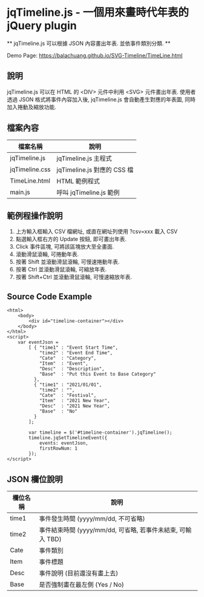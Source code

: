 # jqTimeline.js - 一個用來畫時代年表的 jQuery plugin

** jqTimeline.js 可以根據 JSON 內容畫出年表. 並依事件類別分類. **

Demo Page: https://balachuang.github.io/SVG-Timeline/TimeLine.html


## 說明
jqTimeline.js 可以在 HTML 的 &lt;DIV&gt; 元件中利用 &lt;SVG&gt; 元件畫出年表. 使用者透過 JSON 格式將事件內容加入後, jqTimeline.js 會自動產生對應的年表圖, 同時加入捲動及縮放功能.

## 檔案內容
| **檔案名稱**     | **說明**                        |
| ----------------|--------------------------------|
| jqTimeline.js   | jqTimeline.js 主程式            |
| jqTimeline.css  | jqTimeline.js 對應的 CSS 檔     |
| TimeLine.html   | HTML 範例程式                   |
| main.js         | 呼叫 jqTimeline.js 範例         |

## 範例程操作說明
1. 上方輸入框輸入 CSV 檔網址, 或直在網址列使用 ?csv=xxx 載入 CSV
1. 點選輸入框右方的 Update 按鈕, 即可畫出年表.
1. Click 事件區塊, 可將該區塊放大至全畫面.
1. 滾動滑鼠滾輪, 可捲動年表.
1. 按著 Shift 並滾動滑鼠滾輪, 可慢速捲動年表.
1. 按著 Ctrl 並滾動滑鼠滾輪, 可縮放年表.
1. 按著 Shift+Ctrl 並滾動滑鼠滾輪, 可慢速縮放年表.

## Source Code Example
```
<html>
    <body>
        <div id="timeline-container"></div>
    </body>
</html>
<script>
    var eventJson =
        [ { "time1" : "Event Start Time",
            "time2" : "Event End Time",
            "Cate"  : "Category",
            "Item"  : "Event",
            "Desc"  : "Description",
            "Base"  : "Put this Event to Base Category"
          },
          { "time1" : "2021/01/01",
            "time2" : "",
            "Cate"  : "Festival",
            "Item"  : "2021 New Year",
            "Desc"  : "2021 New Year",
            "Base"  : "No"
          }
        ];

        var timeline = $('#timeline-container').jqTimeline();
        timeline.jqSetTimelineEvent({
            events: eventJson,
            firstRowNum: 1
        });
</script>
```

## JSON 欄位說明
| **欄位名稱** | **說明**                                              |
| ------------|------------------------------------------------------|
| time1       | 事件發生時間 (yyyy/mm/dd, 不可省略)                      |
| time2       | 事件結束時間 (yyyy/mm/dd, 可省略, 若事件未結束, 可輸入 TBD) |
| Cate        | 事件類別                                               |
| Item        | 事件標題                                               |
| Desc        | 事件說明 (目前還沒有畫上去)                               |
| Base        | 是否強制畫在最左側 (Yes / No)                            |
